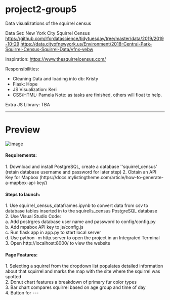 # project2-group5
Data visualizations of the squirrel census

Data Set: New York City Squirrel Census
https://github.com/rfordatascience/tidytuesday/tree/master/data/2019/2019-10-29
https://data.cityofnewyork.us/Environment/2018-Central-Park-Squirrel-Census-Squirrel-Data/vfnx-vebw

Inspiration:
https://www.thesquirrelcensus.com/

Responsibilities:
* Cleaning Data and loading into db: Kristy
* Flask: Hope
* JS Visualization: Keri
* CSS/HTML: Pamela
Note: as tasks are finished, others will float to help.

Extra JS Library: TBA



<hr>

<h1>Preview</h1>

![image](https://user-images.githubusercontent.com/73491575/115479387-4f660b80-a216-11eb-80f7-4362442fa913.png)

<h4>Requirements:</h4>
  1. Download and install PostgreSQL, create a database ''squirrel_census' (retain database username and password for later step)
  2. Obtain an API Key for Mapbox (https://docs.mylistingtheme.com/article/how-to-generate-a-mapbox-api-key/)
  
<h4>Steps to launch:</h4>
  1. Use squirrel_census_dataframes.ipynb to convert data from csv to database tables inserted in to the squirells_census PostgreSQL database<br>
  2. Use Visual Studio Code: <br>
        a. Add postrgres database user name and password to config/config.py<br>
        b. Add mpabox API key to js/config.js<br>
        c. Run flask app in app.py to start local server <br>
        d. Use python -m http.server to open the project in an Integrated Terminal <br>
  3. Open http://localhost:8000/ to view the website
  
<h4>Page Features:</h4>
  1. Selecting a squirrel from the dropdown list populates detailed information about that squirrel and marks the map with the site where the squirrel was spotted<br>
  2. Donut chart features a breakdown of primary fur color types<br>
  3. Bar chart compares squirrel based on age group and time of day<br>
  4. Button for ---

